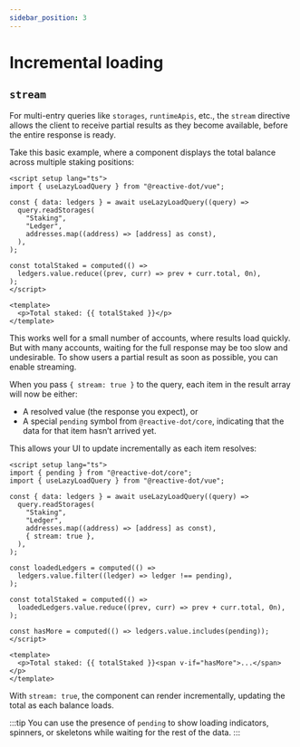 ```yaml
---
sidebar_position: 3
---
```


# Incremental loading

## `stream`

For multi-entry queries like `storages`, `runtimeApis`, etc., the `stream` directive allows the client to receive partial results as they become available, before the entire response is ready.

Take this basic example, where a component displays the total balance across multiple staking positions:

```vue
<script setup lang="ts">
import { useLazyLoadQuery } from "@reactive-dot/vue";

const { data: ledgers } = await useLazyLoadQuery((query) =>
  query.readStorages(
    "Staking",
    "Ledger",
    addresses.map((address) => [address] as const),
  ),
);

const totalStaked = computed(() =>
  ledgers.value.reduce((prev, curr) => prev + curr.total, 0n),
);
</script>

<template>
  <p>Total staked: {{ totalStaked }}</p>
</template>
```

This works well for a small number of accounts, where results load quickly. But with many accounts, waiting for the full response may be too slow and undesirable. To show users a partial result as soon as possible, you can enable streaming.

When you pass `{ stream: true }` to the query, each item in the result array will now be either:

- A resolved value (the response you expect), or
- A special `pending` symbol from `@reactive-dot/core`, indicating that the data for that item hasn’t arrived yet.

This allows your UI to update incrementally as each item resolves:

```vue
<script setup lang="ts">
import { pending } from "@reactive-dot/core";
import { useLazyLoadQuery } from "@reactive-dot/vue";

const { data: ledgers } = await useLazyLoadQuery((query) =>
  query.readStorages(
    "Staking",
    "Ledger",
    addresses.map((address) => [address] as const),
    { stream: true },
  ),
);

const loadedLedgers = computed(() =>
  ledgers.value.filter((ledger) => ledger !== pending),
);

const totalStaked = computed(() =>
  loadedLedgers.value.reduce((prev, curr) => prev + curr.total, 0n),
);

const hasMore = computed(() => ledgers.value.includes(pending));
</script>

<template>
  <p>Total staked: {{ totalStaked }}<span v-if="hasMore">...</span></p>
</template>
```

With `stream: true`, the component can render incrementally, updating the total as each balance loads.

:::tip
You can use the presence of `pending` to show loading indicators, spinners, or skeletons while waiting for the rest of the data.
:::
